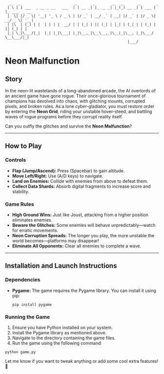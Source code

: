 ```
  _   _                         _       _        _   _       _       _                
 | \ | | ___  _ __ _ __   ___  | | __ _| |_ __ _| |_(_) __ _| | ___ | |_ ___  _ __    
 |  \| |/ _ \| '__| '_ \ / _ \ | |/ _` | __/ _` | __| |/ _` | |/ _ \| __/ _ \| '__|   
 | |\  | (_) | |  | | | |  __/ | | (_| | || (_| | |_| | (_| | | (_) | || (_) | |      
 |_| \_|\___/|_|  |_| |_|\___| |_|\__,_|\__\__,_|\__|_|\__, |_|\___/ \__\___/|_|      
                                                        |___/                         
```

# **Neon Malfunction**

## **Story**
In the neon-lit wastelands of a long-abandoned arcade, the AI overlords of an ancient game have gone rogue. Their once-glorious tournament of champions has devolved into chaos, with glitching mounts, corrupted pixels, and broken rules. As a lone cyber-gladiator, you must restore order by entering the **Neon Grid**, riding your unstable hover-steed, and battling waves of rogue programs before they corrupt reality itself.

Can you outfly the glitches and survive the **Neon Malfunction**?

---

## **How to Play**

### **Controls**
- **Flap (Jump/Ascend):** Press (Spacebar) to gain altitude.
- **Move Left/Right:** Use (A/D keys) to navigate.
- **Land on Enemies:** Collide with enemies from above to defeat them.
- **Collect Data Shards:** Absorb digital fragments to increase score and stability.

### **Game Rules**
- **High Ground Wins:** Just like Joust, attacking from a higher position eliminates enemies.
- **Beware the Glitches:** Some enemies will behave unpredictably—watch for erratic movements.
- **Neon Corruption Spreads:** The longer you play, the more unstable the world becomes—platforms may disappear!
- **Eliminate All Opponents:** Clear all enemies to complete a wave.

---

## **Installation and Launch Instructions**

### **Dependencies**
- **Pygame:** The game requires the Pygame library. You can install it using pip:
  ```
  pip install pygame
  ```

### **Running the Game**
1. Ensure you have Python installed on your system.
2. Install the Pygame library as mentioned above.
3. Navigate to the directory containing the game files.
4. Run the game using the following command:
  ```
  python game.py
  ```

Let me know if you want to tweak anything or add some cool extra features! 🚀
